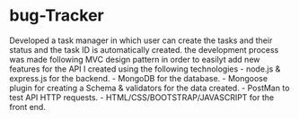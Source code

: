 # bug-Tracker
 Developed a task manager in which user can create the tasks and their status and the task ID is automatically created.
 the development process was made following MVC design pattern in order to easilyt add new features for the API I created using the following technologies
	- node.js & express.js for the backend.
	- MongoDB for the database.
	- Mongoose plugin for creating a Schema & validators for the data created.
	- PostMan to test API HTTP requests.
	- HTML/CSS/BOOTSTRAP/JAVASCRIPT for the front end.
